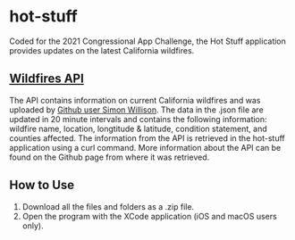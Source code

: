 # hot-stuff
Coded for the 2021 Congressional App Challenge, the Hot Stuff application provides updates on the latest California wildfires.

## <a href= "https://github.com/simonw/ca-fires-history/blob/main/incidents.json">Wildfires API</a>

The API contains information on current California wildfires and was uploaded by <a href= "https://github.com/simonw">Github user Simon Willison</a>. The data in the .json file are updated in 20 minute intervals and contains the following information: wildfire name, location, longtitude & latitude, condition statement, and counties affected. The information from the API is retrieved in the hot-stuff application using a curl command. More information about the API can be found on the Github page from where it was retrieved.


## How to Use

1. Download all the files and folders as a .zip file.
2. Open the program with the XCode application (iOS and macOS users only).

